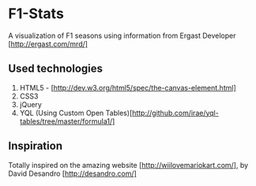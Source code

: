 F1-Stats
======
A <canvas> visualization of F1 seasons using information from Ergast Developer [http://ergast.com/mrd/]

Used technologies
--------

1. HTML5 <canvas> - [http://dev.w3.org/html5/spec/the-canvas-element.html]
2. CSS3
3. jQuery
4. YQL (Using Custom Open Tables)[http://github.com/irae/yql-tables/tree/master/formula1/]

Inspiration
--------
Totally inspired on the amazing website [http://wiilovemariokart.com/], by David Desandro [http://desandro.com/]